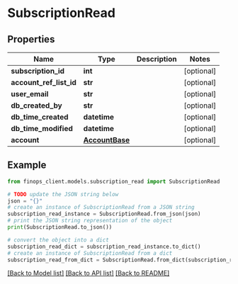 # SubscriptionRead


## Properties

Name | Type | Description | Notes
------------ | ------------- | ------------- | -------------
**subscription_id** | **int** |  | [optional] 
**account_ref_list_id** | **str** |  | [optional] 
**user_email** | **str** |  | [optional] 
**db_created_by** | **str** |  | [optional] 
**db_time_created** | **datetime** |  | [optional] 
**db_time_modified** | **datetime** |  | [optional] 
**account** | [**AccountBase**](AccountBase.md) |  | [optional] 

## Example

```python
from finops_client.models.subscription_read import SubscriptionRead

# TODO update the JSON string below
json = "{}"
# create an instance of SubscriptionRead from a JSON string
subscription_read_instance = SubscriptionRead.from_json(json)
# print the JSON string representation of the object
print(SubscriptionRead.to_json())

# convert the object into a dict
subscription_read_dict = subscription_read_instance.to_dict()
# create an instance of SubscriptionRead from a dict
subscription_read_from_dict = SubscriptionRead.from_dict(subscription_read_dict)
```
[[Back to Model list]](../README.md#documentation-for-models) [[Back to API list]](../README.md#documentation-for-api-endpoints) [[Back to README]](../README.md)


